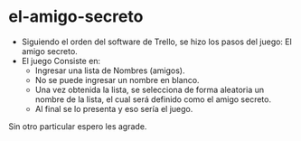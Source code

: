 # el-amigo-secreto
- Siguiendo el orden del software de Trello, se hizo los pasos del juego: El amigo secreto.
- El juego Consiste en:
   * Ingresar una lista de Nombres (amigos). 
   * No se puede ingresar un nombre en blanco.
   * Una vez obtenida la lista, se selecciona de forma aleatoria un nombre de la lista, el cual será definido como el amigo secreto.
   * Al final se lo presenta y eso sería el juego.

Sin otro particular espero les agrade.
